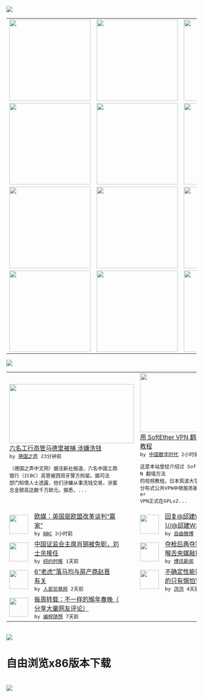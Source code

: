 

<a href="https://github.com/greatfire/z/raw/master/FreeBrowser.apk"><img src="https://raw.githubusercontent.com/greatfire/wiki/master/x/header.png" /></a><table><tr><td width="262" align="center" valign="center"><a href="https://github.com/greatfire/wiki/wiki/nyt" title="纽约时报中文网 国际纵览"><img src="https://raw.githubusercontent.com/greatfire/wiki/master/x/nyt_flag.png" width="215"/></a></td><td width="262" align="center" valign="center"><a href="https://github.com/greatfire/wiki/wiki/dw" title=""><img src="https://raw.githubusercontent.com/greatfire/wiki/master/x/dw_flag.png" width="215"/></a></td><td width="262" align="center" valign="center"><a href="https://github.com/greatfire/wiki/wiki/rmjd" title=""><img src="https://raw.githubusercontent.com/greatfire/wiki/master/x/rmjd_flag.png" width="215"/></a></td></tr><tr><td width="262" align="center" valign="center"><a href="https://github.com/paopaonetizen/website" title="泡泡 - 未经审查的互联网信息"><img src="https://raw.githubusercontent.com/greatfire/wiki/master/x/pp_flag.png" width="215"/></a></td><td width="262" align="center" valign="center"><a href="https://github.com/getlantern/mirror" title="以及自由微博和GreatFire.org官方中文论坛"><img src="https://raw.githubusercontent.com/greatfire/wiki/master/x/lantern_flag.png" width="215"/></a></td><td width="262" align="center" valign="center"><a href="https://github.com/cdtmirrors/m/" title=""><img src="https://raw.githubusercontent.com/greatfire/wiki/master/x/cdt_flag.png" width="215"/></a></td></tr><tr><td width="262" align="center" valign="center"><a href="https://github.com/program-think/blog" title="编程随想的博客"><img src="https://raw.githubusercontent.com/greatfire/wiki/master/x/pt_flag.png" width="215"/></a></td><td width="262" align="center" valign="center"><a href="https://github.com/greatfire/wiki/wiki/bbc" title=""><img src="https://raw.githubusercontent.com/greatfire/wiki/master/x/bbc_flag.png" width="215"/></a></td><td width="262" align="center" valign="center"><a href="https://github.com/freeweibo/s" title="自由微博 - 匿名和不受屏蔽的新浪微博搜索"><img src="https://raw.githubusercontent.com/greatfire/wiki/master/x/fw_flag.png" width="215"/></a></td></tr><tr><td width="262" align="center" valign="center"><a href="https://github.com/greatfire/wiki/wiki/google" title=""><img src="https://raw.githubusercontent.com/greatfire/wiki/master/x/google_flag.png" width="215"/></a></td><td width="262" align="center" valign="center"><a href="https://github.com/bxnews/boxun" title=""><img src="https://raw.githubusercontent.com/greatfire/wiki/master/x/bx_flag.png" width="215"/></a></td><td width="262" align="center" valign="center"><a href="https://github.com/greatfire/wiki/wiki/open-source" title="欢迎访问GreatFire.org开发者项目网站"><img src="https://raw.githubusercontent.com/greatfire/wiki/master/x/open-source_flag.png" width="215"/></a></td></tr></table><img src="https://raw.githubusercontent.com/greatfire/wiki/master/x/newsfeed text.png" /><table cols="4"><tr><td colspan="2" width="380"><a href="http://dw.com/p/1Hz95?maca=chi-GK-text-greatfire-all-chinese-15625-xml-mrss"><img src="http://www.dw.com/image/0,,19055758_302,00.jpg" width="330" height="156"/></a></br><a href="http://dw.com/p/1Hz95?maca=chi-GK-text-greatfire-all-chinese-15625-xml-mrss">六名工行高管马德里被捕 涉嫌洗钱</a></br><kbd> by <a href="http://dw.de">德国之声</a> 23分钟前 </kbd></br><pre>（德国之声中文网）据法新社报道，六名中国工商<br/>银行（ICBC）高管被西班牙警方拘留。据司法<br/>部门知情人士透露，他们涉嫌从事洗钱交易，涉案<br/>总金额高达数千万欧元。据悉，...</pre></td><td colspan="2" width="380"><a href="http://feedproxy.google.com/~r/chinadigitaltimes/zKps/~3/gZSlHQlyIDU/"><img src="https://raw.githubusercontent.com/greatfire/wiki/master/x/cdt_logo_b.png" width="330" height="156"/></a></br><a href="http://feedproxy.google.com/~r/chinadigitaltimes/zKps/~3/gZSlHQlyIDU/">用 SoftEther VPN 翻墙视频<br/>教程</a></br><kbd> by <a href="http://chinadigitaltimes.net/chinese/">中国数字时代</a> 2小时前 </kbd></br><pre>这是本站曾经介绍过 SoftEther VP<br/>N 翻墙方法 的视频教程。日本筑波大学的全球<br/>分布式公共VPN中继服务器软件SoftEth<br/>er VPN正式在GPLv2...</pre></td></tr><tr><td><img src="http://a.files.bbci.co.uk/worldservice/live/assets/images/2016/02/20/160220143453_euro_press_144x81_bbc_nocredit.jpg" width="50" height="50"/></td><td width="280"><a href="http://www.bbc.com/zhongwen/simp/world/2016/02/160220_uk_eu_reactions">欧媒：英国是欧盟改革谈判“赢<br/>家”</a></br><kbd> by <a href="http://www.bbc.co.uk/zhongwen/simp">BBC</a> 2小时前 </kbd></td><td><img src="http://ww2.sinaimg.cn/large/9ddb72ebgw1f161l7gpn0j20ku112afh.jpg" width="50" height="50"/></td><td width="280"><a href="https://freeweibo.com/weibo/3944687868041209">回复@邱建W:[闭嘴][闭嘴<br/>]//@邱建W:您这是...</a></br><kbd> by <a href="https://freeweibo.com/">自由微博</a> 4小时前 </kbd></td></tr><tr><td><img src="https://raw.githubusercontent.com/greatfire/wiki/master/x/nyt_logo.png" width="50" height="50"/></td><td width="280"><a href="https://d3qlz4p8smvoli.cloudfront.net/china/20160220/cc20xiaogang/">中国证监会主席肖钢被免职，刘<br/>士余接任</a></br><kbd> by <a href="http://m.cn.nytimes.com/">纽约时报</a> 1天前 </kbd></td><td><img src="http://www.boxun.com/news/images/2016/02/201602200048china1.jpg" width="50" height="50"/></td><td width="280"><a href="http://www.boxun.com/news/gb/china/2016/02/201602200048.shtml">夺枪后再夺笔习近平借视察三大<br/>喉舌央媒敲打中宣部请看...</a></br><kbd> by <a href="http://www.boxun.com">博讯新闻</a> 1天前 </kbd></td></tr><tr><td><img src="http://www.rmjdw.com/uploads/allimg/160218/1221321514-0.png" width="50" height="50"/></td><td width="280"><a href="http://www.rmjdw.com//guanzhuzhongguo/20160218/15515.html">6“老虎”落马均与房产商赵晋<br/>有关 </a></br><kbd> by <a href="http://www.rmjdw.com/">人民监督网</a> 2天前 </kbd></td><td><img src="https://pao-pao.net/sites/pao-pao.net/files/styles/large/public/wen_zhong_tu__2.jpg?itok=yNSYccsb" width="50" height="50"/></td><td width="280"><a href="https://pao-pao.net/article/672">不确定性能带来机遇 波动毁掉<br/>的只有惧怕它的人</a></br><kbd> by <a href="https://pao-pao.net">泡泡</a> 4天前 </kbd></td></tr><tr><td><img src="http://lh5.googleusercontent.com/UPQD3cmXSJDF_EPa_BFdCs0Tb2D63DSy71ZF_yOWytgSv3d0vJ6R7jzjK582W6As9VTlyn-ri_L4jT4IwaZFLULe0yRCDd_5C4FYtGKEXsiAsyO32poih0SdRIW6lgaa1RTCFRZtD4M" width="50" height="50"/></td><td width="280"><a href="http://feedproxy.google.com/~r/programthink/~3/sVtVkAPeR8s/weekly-share-97.html">每周转载：不一样的猴年春晚（<br/>分享大量网友评论）</a></br><kbd> by <a href="http://program-think.blogspot.com">编程随想</a> 7天前 </kbd></td></table></br><a href="https://github.com/greatfire/z/raw/master/FreeBrowser.apk"><img src="https://raw.githubusercontent.com/greatfire/wiki/master/x/download app.png" /></a><h1>自由浏览x86版本下载<h1><a href="https://github.com/greatfire/z/raw/master/FreeBrowser-x86.apk"><img src="https://raw.githubusercontent.com/greatfire/images/master/fb86.qr.png" /></a>